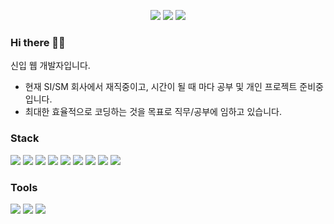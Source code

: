 <div align="center">
  <p>
    <a href="https://fpshtmxm36.github.io/Jekyll_Portfolio/" target="_blank"><img src="https://img.shields.io/badge/|-Portfolio-3884FF?logo=GitHub&logoColor=black&labelColor=3884FF"/></a>
    <!--
    <img src="https://img.shields.io/badge/|-Tistory-FF8000?logo=Tistory&logoColor=black&labelColor=FF8000"/>
    <img src="https://img.shields.io/badge/|-Velog-20C997?logo=Velog&logoColor=black&labelColor=20C997"/>
    -->
    <a href="mailto:fpshtmxm36@gmail.com" target="_blank"><img src="https://img.shields.io/badge/|-E--mali-EA4335?logo=Gmail&logoColor=black&labelColor=EA4335"/></a>
    <a href="https://www.linkedin.com/in/fpshtmxm36" target="_blank"><img src="https://img.shields.io/badge/|-LinkedIn-0A66C2?logo=LinkedIn&logoColor=black&labelColor=0A66C2"/></a>
  </p>
</div>

<div>
  <h3>Hi there 👋🙂 </h3>
  <p>신입 웹 개발자입니다.</p>
</div>

 * 현재 SI/SM 회사에서 재직중이고, 시간이 될 때 마다 공부 및 개인 프로젝트 준비중입니다.
 * 최대한 효율적으로 코딩하는 것을 목표로 직무/공부에 임하고 있습니다.
 
<div>
  <h3>Stack</h3>
  <p>
    <img src="https://img.shields.io/badge/HTML-2F2F2F?style=plastic&logoWidth=17&logo=HTML5&logoColor=white"/>
    <img src="https://img.shields.io/badge/CSS-2F2F2F?style=plastic&logoWidth=17&logo=CSS3&logoColor=white"/>
    <img src="https://img.shields.io/badge/JavaScript-2F2F2F?style=plastic&logoWidth=17&logo=JavaScript&logoColor=white"/>
    <img src="https://img.shields.io/badge/Java-2F2F2F?style=plastic&logoWidth=17&logo=OpenJDK&logoColor=white"/>
    <img src="https://img.shields.io/badge/Spring-2F2F2F?style=plastic&logoWidth=17&logo=Spring&logoColor=white"/>
    <img src="https://img.shields.io/badge/DB2-2F2F2F?style=plastic&logoWidth=17&logo=IBM&logoColor=white"/>
    <img src="https://img.shields.io/badge/Oracle-2F2F2F?style=plastic&logoWidth=17&logo=Oracle&logoColor=white"/>
    <img src="https://img.shields.io/badge/MySQL-2F2F2F?style=plastic&logoWidth=17&logo=MySQL&logoColor=white"/>
    <img src="https://img.shields.io/badge/Github-2F2F2F?style=plastic&logoWidth=17&logo=Github&logoColor=white"/>
  </p>
</div>

<div>
  <h3>Tools</h3>
  <p>
    <img src="https://img.shields.io/badge/Eclipse-2C2255?style=plastic&logoWidth=17&logo=Eclipse IDE&logoColor=white"/>
    <img src="https://img.shields.io/badge/FileZilla-BF0000?style=plastic&logoWidth=17&logo=FileZilla&logoColor=white"/>
    <img src="https://img.shields.io/badge/VSCode-007ACC?style=plastic&logoWidth=17&logo=Visual Studio Code&logoColor=white"/>
  </p>
</div>
